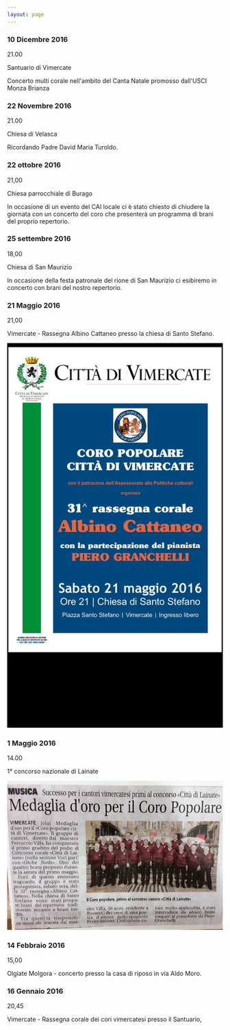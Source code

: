 ```yaml
---
layout: page
---
```


### 10 Dicembre 2016

21.00

Santuario di Vimercate

Concerto multi corale nell'ambito del Canta Natale promosso dall'USCI Monza Brianza

### 22 Novembre 2016

21.00

Chiesa di Velasca

Ricordando Padre David Maria Turoldo.

### 22 ottobre 2016

21,00

Chiesa parrocchiale di Burago

In occasione di un evento del CAI locale ci è stato chiesto di chiudere la giornata con un concerto del coro che presenterà un programma di brani del proprio repertorio.

### 25 settembre 2016

18,00

Chiesa di San Maurizio

In occasione della festa patronale del rione di San Maurizio ci esibiremo in concerto con brani del nostro repertorio.

### 21 Maggio 2016

21,00

Vimercate - Rassegna Albino Cattaneo presso la chiesa di Santo Stefano.

![image0037.jpeg](2016/image0037.jpeg)

### 1 Maggio 2016

14.00

1° concorso nazionale di Lainate

![image0038.jpeg](2016/image0038.jpeg)

### 14 Febbraio 2016

15,00

Olgiate Molgora - concerto presso la casa di riposo in via Aldo Moro.

### 16 Gennaio 2016

20,45

Vimercate - Rassegna corale dei cori vimercatesi presso il Santuario,
